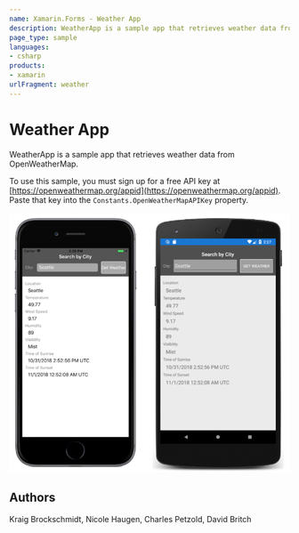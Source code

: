 ```yaml
---
name: Xamarin.Forms - Weather App
description: WeatherApp is a sample app that retrieves weather data from OpenWeatherMap. To use this sample, you must sign up for a free API key at...
page_type: sample
languages:
- csharp
products:
- xamarin
urlFragment: weather
---
```

# Weather App

WeatherApp is a sample app that retrieves weather data from OpenWeatherMap.

To use this sample, you must sign up for a free API key at [https://openweathermap.org/appid](https://openweathermap.org/appid). Paste that key into the `Constants.OpenWeatherMapAPIKey` property.

![Weather App application screenshot](Screenshots/01All.png "Weather App application screenshot")

## Authors

Kraig Brockschmidt, Nicole Haugen, Charles Petzold, David Britch
